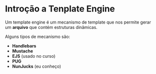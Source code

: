 # Introção a Tenplate Engine

<p>Um template engine é um mecanismo de template que nos permite gerar um <strong>arquivo</strong> que contém estruturas dinâmicas.</p>

<p>Alguns tipos de mecanismo são: </p>
 
* **Handlebars**
* **Mustache**
* **EJS** (usado no curso)
* **PUG**
* **NunJucks** (eu conheço)


